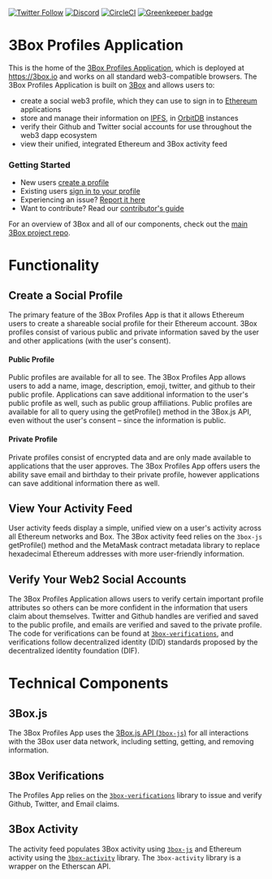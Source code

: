 [![Twitter Follow](https://img.shields.io/twitter/follow/3boxdb.svg?style=for-the-badge&label=Twitter)](https://twitter.com/3boxdb)
[![Discord](https://img.shields.io/discord/484729862368526356.svg?style=for-the-badge)](https://discordapp.com/invite/Z3f3Cxy)
[![CircleCI](https://img.shields.io/circleci/project/github/uport-project/3box-js.svg?style=for-the-badge)](https://circleci.com/gh/uport-project/3box-dapp) [![Greenkeeper badge](https://badges.greenkeeper.io/3box/3box-dapp.svg)](https://greenkeeper.io/)

# 3Box Profiles Application
This is the home of the [3Box Profiles Application](https://3box.io), which is deployed at https://3box.io and works on all standard web3-compatible browsers. The 3Box Profiles Application is built on [3Box](https://github.com/3box/3box) and allows users to:
* create a social web3 profile, which they can use to sign in to [Ethereum](https://github.com/ethereum/web3.js) applications
* store and manage their information on [IPFS](https://github.com/ipfs/ipfs), in [OrbitDB](https://github.com/orbitdb/welcome) instances
* verify their Github and Twitter social accounts for use throughout the web3 dapp ecosystem
* view their unified, integrated Ethereum and 3Box activity feed

### Getting Started
* New users [create a profile](https://3box.io/create)
* Existing users [sign in to your profile](https://3box.io)
* Experiencing an issue? [Report it here](https://github.com/uport-project/3box-dapp/issues/new)
* Want to contribute? Read our [contributor's guide](https://github.com/3box)

For an overview of 3Box and all of our components, check out the [main 3Box project repo](https://github.com/3box/3box).

# Functionality
## Create a Social Profile
The primary feature of the 3Box Profiles App is that it allows Ethereum users to create a shareable social profile for their Ethereum account. 3Box profiles consist of various public and private information saved by the user and other applications (with the user's consent). 

#### Public Profile
Public profiles are available for all to see. The 3Box Profiles App allows users to add a name, image, description, emoji, twitter, and github to their public profile. Applications can save additional information to the user's public profile as well, such as public group affiliations. Public profiles are available for all to query using the getProfile() method in the 3Box.js API, even without the user's consent – since the information is public.

#### Private Profile
Private profiles consist of encrypted data and are only made available to applications that the user approves. The 3Box Profiles App offers users the ability save email and birthday to their private profile, however applications can save additional information there as well.

## View Your Activity Feed
User activity feeds display a simple, unified view on a user's activity across all Ethereum networks and Box. The 3Box activity feed relies on the `3box-js` getProfile() method and the MetaMask contract metadata library to replace hexadecimal Ethereum addresses with more user-friendly information.

## Verify Your Web2 Social Accounts
The 3Box Profiles Application allows users to verify certain important profile attributes so others can be more confident in the information that users claim about themselves. Twitter and Github handles are verified and saved to the public profile, and  emails are verified and saved to the private profile. The code for verifications can be found at [`3box-verifications`](https://github.com/3box/3box-verifications), and verifications follow decentralized identity (DID) standards proposed by the decentralized identity foundation (DIF).

# Technical Components

## 3Box.js
The 3Box Profiles App uses the [3Box.js API (`3box-js`)](https://github.com/3box/3box-js) for all interactions with the 3Box user data network, including setting, getting, and removing information.

## 3Box Verifications
The Profiles App relies on the [`3box-verifications`](https://github.com/3box/3box-verifications) library to issue and verify Github, Twitter, and Email claims.

## 3Box Activity
The activity feed populates 3Box activity using [`3box-js`](https://github.com/3box/3box-js) and Ethereum activity using the [`3box-activity`](https://github.com) library. The `3box-activity` library is a wrapper on the Etherscan API.
